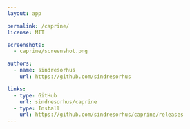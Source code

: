 ```yaml
---
layout: app

permalink: /caprine/
license: MIT

screenshots:
  - caprine/screenshot.png

authors:
  - name: sindresorhus
    url: https://github.com/sindresorhus

links:
  - type: GitHub
    url: sindresorhus/caprine
  - type: Install
    url: https://github.com/sindresorhus/caprine/releases
---
```

